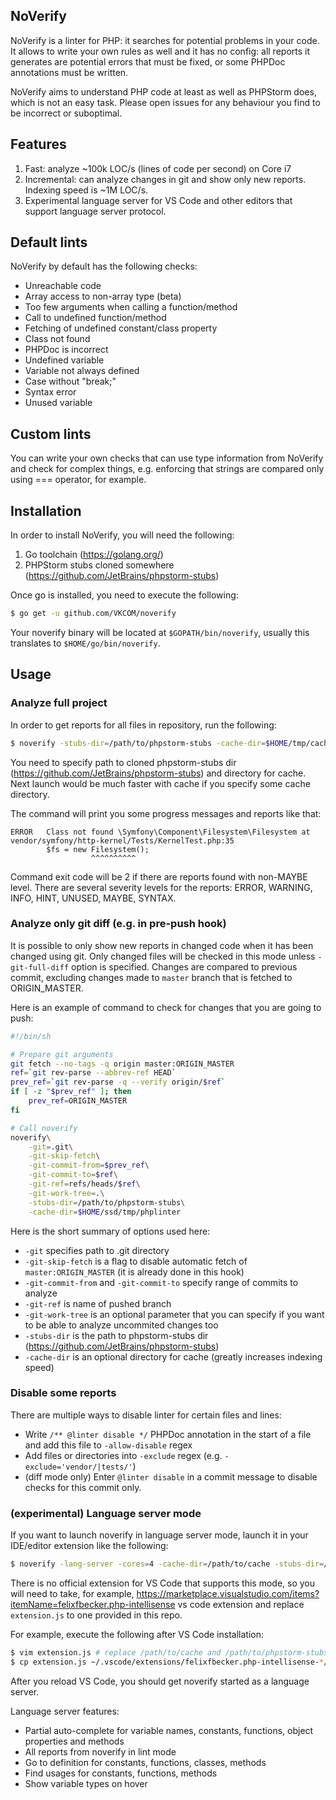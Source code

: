 ## NoVerify

NoVerify is a linter for PHP: it searches for potential problems in your code.
It allows to write your own rules as well and it has no config: all reports
it generates are potential errors that must be fixed, or some PHPDoc annotations
must be written.

NoVerify aims to understand PHP code at least as well as PHPStorm does, which is
not an easy task. Please open issues for any behaviour you find to be incorrect or
suboptimal.

## Features

1. Fast: analyze ~100k LOC/s (lines of code per second) on Core i7
2. Incremental: can analyze changes in git and show only new reports. Indexing speed is ~1M LOC/s.
3. Experimental language server for VS Code and other editors that support language server protocol.

## Default lints

NoVerify by default has the following checks:

- Unreachable code
- Array access to non-array type (beta)
- Too few arguments when calling a function/method
- Call to undefined function/method
- Fetching of undefined constant/class property
- Class not found
- PHPDoc is incorrect
- Undefined variable
- Variable not always defined
- Case without "break;"
- Syntax error
- Unused variable

## Custom lints

You can write your own checks that can use type information from NoVerify
and check for complex things, e.g. enforcing that strings are compared only
using === operator, for example.

## Installation

In order to install NoVerify, you will need the following:

1. Go toolchain (https://golang.org/)
2. PHPStorm stubs cloned somewhere (https://github.com/JetBrains/phpstorm-stubs)

Once go is installed, you need to execute the following:

```sh
$ go get -u github.com/VKCOM/noverify
```

Your noverify binary will be located at `$GOPATH/bin/noverify`, usually this
translates to `$HOME/go/bin/noverify`.

## Usage

### Analyze full project

In order to get reports for all files in repository, run the following:

```sh
$ noverify -stubs-dir=/path/to/phpstorm-stubs -cache-dir=$HOME/tmp/cache/noverify /path/to/your/project/root
```

You need to specify path to cloned phpstorm-stubs dir (https://github.com/JetBrains/phpstorm-stubs) and directory for cache. Next launch would be much faster with cache if you specify some cache directory.

The command will print you some progress messages and reports like that:

```
ERROR   Class not found \Symfony\Component\Filesystem\Filesystem at vendor/symfony/http-kernel/Tests/KernelTest.php:35
        $fs = new Filesystem();
                  ^^^^^^^^^^
```

Command exit code will be 2 if there are reports found with non-MAYBE level.
There are several severity levels for the reports: ERROR, WARNING, INFO, HINT, UNUSED, MAYBE, SYNTAX.

### Analyze only git diff (e.g. in pre-push hook)

It is possible to only show new reports in changed code when it has been changed using git. Only changed files will be checked in this mode unless `-git-full-diff` option is specified. Changes are compared to previous commit, excluding changes made to `master` branch that is fetched to ORIGIN_MASTER.

Here is an example of command to check for changes that you are going to push:

```sh
#!/bin/sh

# Prepare git arguments
git fetch --no-tags -q origin master:ORIGIN_MASTER
ref=`git rev-parse --abbrev-ref HEAD`
prev_ref=`git rev-parse -q --verify origin/$ref`
if [ -z "$prev_ref" ]; then
    prev_ref=ORIGIN_MASTER
fi

# Call noverify
noverify\
    -git=.git\
    -git-skip-fetch\
    -git-commit-from=$prev_ref\
    -git-commit-to=$ref\
    -git-ref=refs/heads/$ref\
    -git-work-tree=.\
    -stubs-dir=/path/to/phpstorm-stubs\
    -cache-dir=$HOME/ssd/tmp/phplinter
```

Here is the short summary of options used here:
 - `-git` specifies path to .git directory
 - `-git-skip-fetch` is a flag to disable automatic fetch of `master:ORIGIN_MASTER` (it is already done in this hook)
 - `-git-commit-from` and `-git-commit-to` specify range of commits to analyze
 - `-git-ref` is name of pushed branch
 - `-git-work-tree` is an optional parameter that you can specify if you want to be able to analyze uncommited changes too
 - `-stubs-dir` is the path to phpstorm-stubs dir (https://github.com/JetBrains/phpstorm-stubs)
 - `-cache-dir` is an optional directory for cache (greatly increases indexing speed)
 
### Disable some reports

There are multiple ways to disable linter for certain files and lines:

- Write `/** @linter disable */` PHPDoc annotation in the start of a file and add this file to `-allow-disable` regex
- Add files or directories into `-exclude` regex (e.g. `-exclude='vendor/|tests/'`)
- (diff mode only) Enter `@linter disable` in a commit message to disable checks for this commit only.

### (experimental) Language server mode

If you want to launch noverify in language server mode, launch it in your IDE/editor extension like the following:

```sh
$ noverify -lang-server -cores=4 -cache-dir=/path/to/cache -stubs-dir=/path/to/phpstorm-stubs
```

There is no official extension for VS Code that supports this mode, so you will need to take, for example, https://marketplace.visualstudio.com/items?itemName=felixfbecker.php-intellisense vs code extension and replace `extension.js` to one provided in this repo.

For example, execute the following after VS Code installation:

```sh
$ vim extension.js # replace /path/to/cache and /path/to/phpstorm-stubs to proper values
$ cp extension.js ~/.vscode/extensions/felixfbecker.php-intellisense-*/out/extension.js
```

After you reload VS Code, you should get noverify started as a language server.

Language server features:
- Partial auto-complete for variable names, constants, functions, object properties and methods
- All reports from noverify in lint mode
- Go to definition for constants, functions, classes, methods
- Find usages for constants, functions, methods
- Show variable types on hover
